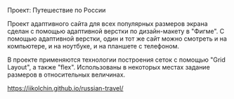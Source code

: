 Проект: Путешествие по России

Проект адаптивного сайта для всех популярных размеров экрана сделан с помощью адаптивной верстки по дизайн-макету в "Фигме". С помощью адаптивной верстки, один и тот же сайт можно смотреть и на компьютере, и на ноутбуке, и на планшете с телефоном.

В проекте применяются технологии построения сеток с помощью "Grid Layout", а также "flex". Использованы в некоторых местах задание размеров в относительных величинах.

https://iikolchin.github.io/russian-travel/

